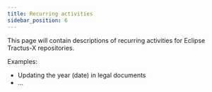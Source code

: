 ```yaml
---
title: Recurring activities
sidebar_position: 6
---
```


This page will contain descriptions of recurring activities for Eclipse Tractus-X repositories.

Examples:

- Updating the year (date) in legal documents
- ...
